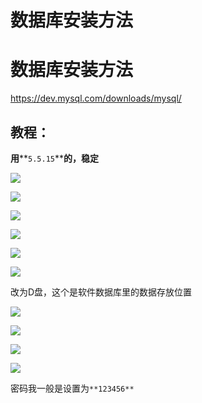 # 数据库安装方法

# 数据库安装方法

<https://dev.mysql.com/downloads/mysql/>

## 教程：

**用**\*\*`5.5.15`\*\***的，稳定**

![](image/0qm05ts_1-_hw2SbSazoj.png)

![](image/tw3114o-k5_4FVYlh9VX5.png)

![](image/4iazcbcfup_4izXyVVI1Q.png)

![](image/-50z2xumxc_2xdraHnmfP.png)

![](image/t4dqb5qgg9_0fo0A4o9jW.png)

![](image/i_efjkwe2g_xYNDEL_oM1.png)

改为D盘，这个是软件数据库里的数据存放位置

![](image/4k9m-kvg3y_4-_OL66Fe5.png)

![](image/mi0wie2gmy_7Y7j9wfClS.png)

![](image/dri--p0bw3_389CajjwQI.png)

![](image/3ozba-1teb_ys8ZXyFCYl.png)

密码我一般是设置为`**123456**`
